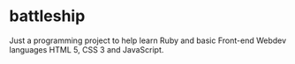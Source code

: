 # battleship
Just a programming project to help learn Ruby and basic Front-end Webdev languages HTML 5, CSS 3 and JavaScript. 
